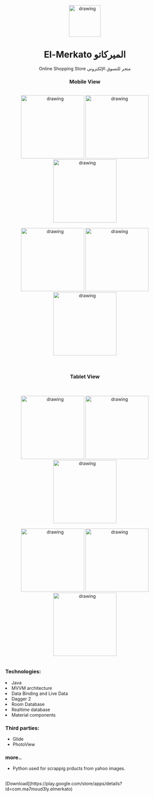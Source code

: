 <div align="center">
  <a href="https://play.google.com/store/apps/details?id=com.ma7moud3ly.elmerkato" target="_blank">
    <img src="images/logo.png" alt="drawing" width="100"/>
  </a>

# El-Merkato الميركاتو 
Online Shopping Store  متجر للتسوق الإلكتروني
</div>


<div align="center">
 <h3>Mobile View</h3>
<br>
  <div>
  <img src="images/mobile/img1.png" alt="drawing" width="200"/>
  <img src="images/mobile/img2.png" alt="drawing" width="200"/>
  <img src="images/mobile/img3.png" alt="drawing" width="200"/>
</div>
<br>
<div>
  <img src="images/mobile/img4.png" alt="drawing" width="200"/>
  <img src="images/mobile/img5.png" alt="drawing" width="200"/>
  <img src="images/mobile/img6.png" alt="drawing" width="200"/>
</div>
<br>
<br>
 <h3>Tablet View</h3>
<br>
<br>
<div>
  <img src="images/tablet/img1.png" alt="drawing" width="200"/>
  <img src="images/tablet/img2.png" alt="drawing" width="200"/>
  <img src="images/tablet/img3.png" alt="drawing" width="200"/>
</div>
<br>
<div>
  <img src="images/tablet/img4.png" alt="drawing" width="200"/>
  <img src="images/tablet/img5.png" alt="drawing" width="200"/>
  <img src="images/tablet/img6.png" alt="drawing" width="200"/>
</div>
<br>


</div><div align="left">
  
### Technologies:
<li>Java</li>
<li>MVVM architecture</li>
<li>Data Binding and Live Data</li>
<li>Dagger 2</li>
<li>Room Database</li>
<li>Realtime database</li>
<li>Material components</li>

### Third parties:
- Glide
- PhotoView

### more..
- Python used for scrappig prducts from yahoo images.

<br>
[Download](https://play.google.com/store/apps/details?id=com.ma7moud3ly.elmerkato)
</div>
